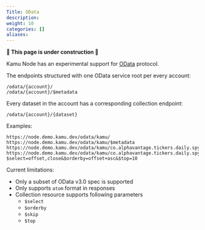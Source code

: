 ```yaml
---
Title: OData
description:
weight: 10
categories: []
aliases:
---
```


**🚧 This page is under construction 🚧**

Kamu Node has an experimental support for [OData](https://www.odata.org/) protocol.

The endpoints structured with one OData service root per every account:
```
/odata/{account}/
/odata/{account}/$metadata
```

Every dataset in the account has a corresponding collection endpoint:
```
/odata/{account}/{dataset}
```

Examples:
```
https://node.demo.kamu.dev/odata/kamu/
https://node.demo.kamu.dev/odata/kamu/$metadata
https://node.demo.kamu.dev/odata/kamu/co.alphavantage.tickers.daily.spy
https://node.demo.kamu.dev/odata/kamu/co.alphavantage.tickers.daily.spy?$select=offset,close&$orderby=offset+asc&$top=10
```

Current limitations:
- Only a subset of OData v3.0 spec is supported
- Only supports `atom` format in responses
- Collection resource supports following parameters
  - `$select`
  - `$orderby`
  - `$skip`
  - `$top`
